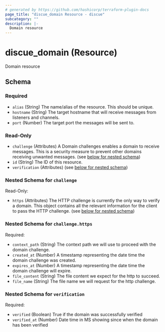 ```yaml
---
# generated by https://github.com/hashicorp/terraform-plugin-docs
page_title: "discue_domain Resource - discue"
subcategory: ""
description: |-
  Domain resource
---
```


# discue_domain (Resource)

Domain resource



<!-- schema generated by tfplugindocs -->
## Schema

### Required

- `alias` (String) The name/alias of the resource. This should be unique.
- `hostname` (String) The target hostname that will receive messages from listeners and channels.
- `port` (Number) The target port the messages will be sent to.

### Read-Only

- `challenge` (Attributes) A Domain challenges enables a domain to receive messages. This is a security measure to prevent other domains receiving unwanted messages. (see [below for nested schema](#nestedatt--challenge))
- `id` (String) The ID of this resource.
- `verification` (Attributes) (see [below for nested schema](#nestedatt--verification))

<a id="nestedatt--challenge"></a>
### Nested Schema for `challenge`

Read-Only:

- `https` (Attributes) The HTTP challenge is currently the only way to verify a domain. This object contains all the relevant information for the client to pass the HTTP challenge. (see [below for nested schema](#nestedatt--challenge--https))

<a id="nestedatt--challenge--https"></a>
### Nested Schema for `challenge.https`

Required:

- `context_path` (String) The context path we will use to proceed with the domain challenge.
- `created_at` (Number) A timestamp representing the date time the domain challenge was created.
- `expires_at` (Number) A timestamp representing the date time the domain challenge will expire.
- `file_content` (String) The file content we expect for the http to succeed.
- `file_name` (String) The file name we will request for the http challenge.



<a id="nestedatt--verification"></a>
### Nested Schema for `verification`

Required:

- `verified` (Boolean) True if the domain was successfully verified
- `verified_at` (Number) Date time in MS showing since when the domain has been verified
